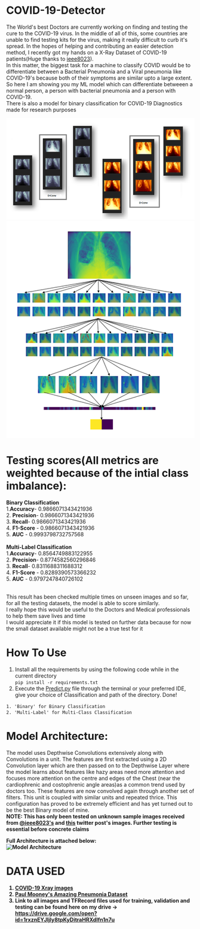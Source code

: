 # COVID-19-Detector
The World's best Doctors are currently working on finding and testing the cure to the COVID-19 virus. In the middle of all of this, some countries are unable to find testing kits for the virus, making it really difficult to curb it's spread. In the hopes of helping and contributing an easier detection method, I recently got my hands on a X-Ray Dataset of COVID-19 patients(Huge thanks to <a href=https://github.com/ieee8023>ieee8023</a>). <br>
In this matter, the biggest task for a machine to classify COVID would be to differentiate between a Bacterial Pneumonia and a Viral pneumonia like COVID-19's because both of their symptoms are similar upto a large extent. So here I am showing you my ML model which can differentiate betweeen a normal person, a person with bacterial pneumonia and a person with COVID-19.<br>
There is also a model for binary classification for COVID-19 Diagnostics made for research purposes

![Depthwise-Convolution](https://github.com/DarshanDeshpande/COVID-19-Detector/blob/master/images/ModelExpanded.png)
![Visualisation](https://github.com/DarshanDeshpande/COVID-19-Detector/blob/master/images/Visualisation.png)

# Testing scores(All metrics are weighted because of the intial class imbalance):
<b>Binary Classification</b><br>
   1.<b>Accuracy</b>- 0.9866071343421936 <br>
   2. <b>Precision</b>- 0.9866071343421936 <br>
   3. <b>Recall</b>- 0.9866071343421936 <br>
   4. <b>F1-Score</b> - 0.9866071343421936 <br>
   5. <b>AUC</b> - 0.9993798732757568 <br><br>
   <b>Multi-Label Classification</b><br>
   1.<b>Accuracy</b>- 0.8564749883122955 <br>
   2. <b>Precision</b>- 0.8774582560296846 <br>
   3. <b>Recall</b>- 0.8311688311688312 <br>
   4. <b>F1-Score</b> - 0.8289390573366232 <br>
   5. <b>AUC</b> - 0.9797247840726102 <br><br>

This result has been checked multiple times on unseen images and so far, for all the testing datasets, the model is able to score similarly.<br>
I really hope this would be useful to the Doctors and Medical professionals to help them save lives and time<br>
I would appreciate it if this model is tested on further data because for now the small dataset available might not be a true test for it

# How To Use
1. Install all the requirements by using the following code while in the current directory<br>
```pip install -r requirements.txt```<br>
2. Execute the <a href=https://github.com/DarshanDeshpande/COVID-19-Detector/blob/master/Predict.py>Predict.py</a> file through the terminal or your preferred IDE, give your choice of Classification and path of the directory. Done!<br>
```
1. 'Binary' for Binary Classification
2. 'Multi-Label' for Multi-Class Classification 
```

# Model Architecture:
The model uses Depthwise Convolutions extensively along with Convolutions in a unit. The features are first extracted using a 2D Convolution layer which are then passed on to the Depthwise Layer where the model learns about features like hazy areas need more attention and focuses more attention on the centre and edges of the Chest (near the cardiophrenic and costophrenic angle areas)as a common trend used by doctors too. These features are now convolved again through another set of filters. This unit is coupled with similar units and repeated thrice. This configuration has proved to be extremely efficient and has yet turned out to be the best Binary model of mine. <br>
<b> NOTE: This has only been tested on unknown sample images received from <a href=https://github.com/ieee8023/covid-chestxray-dataset>@ieee8023's</a> and <a href=https://twitter.com/ChestImaging/status/1243928581983670272>this</a> twitter post's images. Further testing is essential before concrete claims <b>
   
Full Architecture is attached below: <br>
![Model Architecture](https://github.com/DarshanDeshpande/COVID-19-Detector/blob/master/images/ModelArchitecture.png)


# DATA USED <br>
  1. <a href=https://github.com/ieee8023/covid-chestxray-dataset>COVID-19 Xray images</a>
  2. <a href=https://www.kaggle.com/paultimothymooney/chest-xray-pneumonia>Paul Mooney's Amazing Pneumonia Dataset</a>
  3. Link to all images and TFRecord files used for training, validation and testing can be found here on my drive -> https://drive.google.com/open?id=1rxznEYJljIy8tpKyDitraHRXdlfn1n7u
